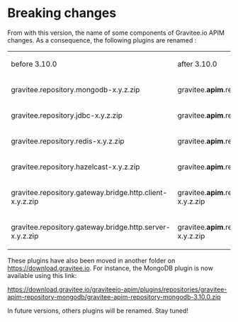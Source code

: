 # Breaking changes

From with this version, the name of some components of Gravitee.io APIM
changes. As a consequence, the following plugins are renamed :

<table>
<colgroup>
<col style="width: 50%" />
<col style="width: 50%" />
</colgroup>
<tbody>
<tr class="odd">
<td style="text-align: left;"><p>before 3.10.0</p></td>
<td style="text-align: left;"><p>after 3.10.0</p></td>
</tr>
<tr class="even">
<td
style="text-align: left;"><p>gravitee.repository.mongodb-x.y.z.zip</p></td>
<td
style="text-align: left;"><p>gravitee.<strong>apim</strong>.repository.mongodb-x.y.z.zip</p></td>
</tr>
<tr class="odd">
<td
style="text-align: left;"><p>gravitee.repository.jdbc-x.y.z.zip</p></td>
<td
style="text-align: left;"><p>gravitee.<strong>apim</strong>.repository.jdbc-x.y.z.zip</p></td>
</tr>
<tr class="even">
<td
style="text-align: left;"><p>gravitee.repository.redis-x.y.z.zip</p></td>
<td
style="text-align: left;"><p>gravitee.<strong>apim</strong>.repository.redis-x.y.z.zip</p></td>
</tr>
<tr class="odd">
<td
style="text-align: left;"><p>gravitee.repository.hazelcast-x.y.z.zip</p></td>
<td
style="text-align: left;"><p>gravitee.<strong>apim</strong>.repository.hazelcast-x.y.z.zip</p></td>
</tr>
<tr class="even">
<td
style="text-align: left;"><p>gravitee.repository.gateway.bridge.http.client-x.y.z.zip</p></td>
<td
style="text-align: left;"><p>gravitee.<strong>apim</strong>.repository.gateway.bridge.http.client-x.y.z.zip</p></td>
</tr>
<tr class="odd">
<td
style="text-align: left;"><p>gravitee.repository.gateway.bridge.http.server-x.y.z.zip</p></td>
<td
style="text-align: left;"><p>gravitee.<strong>apim</strong>.repository.gateway.bridge.http.server-x.y.z.zip</p></td>
</tr>
</tbody>
</table>

These plugins have also been moved in another folder on
<https://download.gravitee.io>. For instance, the MongoDB plugin is now
available using this link:

<https://download.gravitee.io/graviteeio-apim/plugins/repositories/gravitee-apim-repository-mongodb/gravitee-apim-repository-mongodb-3.10.0.zip>

In future versions, others plugins will be renamed. Stay tuned!
